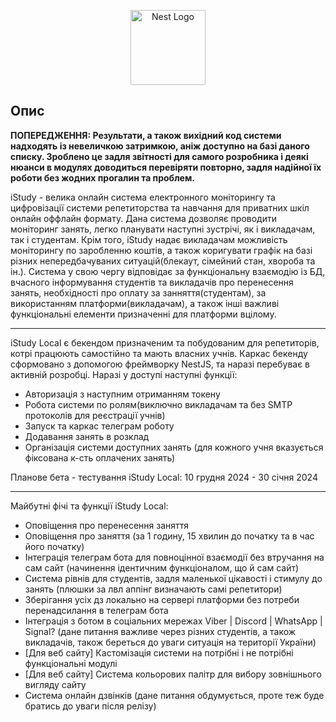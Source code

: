 <p align="center">
  <a href="#" target="blank"><img src="https://imgur.com/a/XVEToUh" width="120" alt="Nest Logo" /></a>
</p>


## Опис

<b>ПОПЕРЕДЖЕННЯ: Результати, а також вихідний код системи надходять із невеличкою затримкою, аніж доступно на базі даного списку. Зроблено це задля звітності для самого розробника і деякі нюанси в модулях доводиться перевіряти повторно, задля надійної їх роботи без жодних прогалин та проблем.</b>


iStudy - велика онлайн система електронного моніторингу та цифровізації системи репетиторства та навчання для приватних шкіл онлайн оффлайн формату. Дана система дозволяє проводити моніторинг занять, легко планувати наступні зустрічі, як і викладачам, так і студентам. Крім того, iStudy надає викладачам можливість моніторингу по заробленню коштів, а також коригувати графік на базі різних непередбачуваних ситуацій(блекаут, сімейний стан, хвороба та ін.). Система у свою чергу відповідає за функціональну взаємодію із БД, вчасного інформування студентів та викладачів про перенесення занять, необхідності про оплату за занняття(студентам), за використанням платформи(викладачам), а також інші важливі функціональні елементи призначенні для платформи вцілому.

<hr>

iStudy Local є бекендом призначеним та побудованим для репетиторів, котрі працюють самостійно та мають власних учнів. Каркас бекенду сформовано з допомогою фреймворку NestJS, та наразі перебуває в активній розробці. Наразі у доступі наступні функції:

- Авторизація з наступним отриманням токену
- Робота системи по ролям(виключно викладачам та без SMTP протоколів для реєстрації учнів)
- Запуск та каркас телеграм роботу
- Додавання занять в розклад
- Організація системи доступних занять (для кожного учня вказується фіксована к-сть оплачених занять)

Планове бета - тестування iStudy Local: 10 грудня 2024 - 30 січня 2024

<hr>

Майбутні фічі та функції iStudy Local:

- Оповіщення про перенесення заняття
- Оповіщення про заняття (за 1 годину, 15 хвилин до початку та в час його початку)
- Інтеграція телеграм бота для повноцінної взаємодії без втручання на сам сайт (начинення ідентичним функціоналом, що й сам сайт)
- Система рівнів для студентів, задля маленької цікавості і стимулу до занять (плюшки за лвл аппінг визначають самі репетитори)
- Зберігання усіх дз локально на сервері платформи без потреби перенадсилання в телеграм бота
- Інтеграція з ботом в соціальних мережах Viber | Discord | WhatsApp | Signal? (дане питання важливе через різних студентів, а також викладачів, також береться до уваги ситуація на території України)
- [Для веб сайту] Кастомізація системи на потрібні і не потрібні функціональні модулі
- [Для веб сайту] Система кольорових палітр для вибору зовнішнього вигляду сайту
- Система онлайн дзвінків (дане питання обдумується, проте теж буде братись до уваги після релізу)
